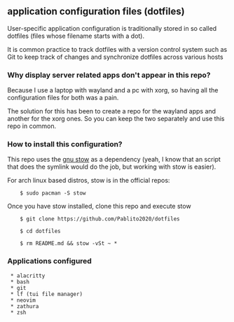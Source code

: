 ## application configuration files (dotfiles)

User-specific application configuration is traditionally stored in so called dotfiles (files whose filename starts with a dot). 

It is common practice to track dotfiles with a version control system such as Git to keep track of changes and synchronize dotfiles across various hosts

### Why display server related apps don't appear in this repo?

Because I use a laptop with wayland and a pc with xorg, so having all the configuration files for both was a pain.

The solution for this has been to create a repo for the wayland apps and another for the xorg ones. So you can keep the two separately and use this repo in common.

### How to install this configuration?
This repo uses the [gnu stow](https://www.gnu.org/software/stow/) as a dependency (yeah, I know that an script that does the symlink would do the job, but working with stow is easier).

For arch linux based distros, stow is in the official repos:

        $ sudo pacman -S stow

Once you have stow installed, clone this repo and execute stow

        $ git clone https://github.com/Pablito2020/dotfiles
        
        $ cd dotfiles
        
        $ rm README.md && stow -vSt ~ * 

### Applications configured

     * alacritty
     * bash
     * git
     * lf (tui file manager)
     * neovim
     * zathura
     * zsh
